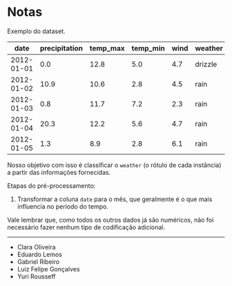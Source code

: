 # Notas

Exemplo do dataset.

| date       | precipitation | temp_max | temp_min | wind | weather |
| ---------- | ------------- | -------- | -------- | ---- | ------- |
| 2012-01-01 | 0.0           | 12.8     | 5.0      | 4.7  | drizzle |
| 2012-01-02 | 10.9          | 10.6     | 2.8      | 4.5  | rain    |
| 2012-01-03 | 0.8           | 11.7     | 7.2      | 2.3  | rain    |
| 2012-01-04 | 20.3          | 12.2     | 5.6      | 4.7  | rain    |
| 2012-01-05 | 1.3           | 8.9      | 2.8      | 6.1  | rain    |

Nosso objetivo com isso é classificar o `weather` (o rótulo de cada instância) a
partir das informações fornecidas.

Etapas do pré-processamento:

1. Transformar a coluna `date` para o mês, que geralmente é o que mais
   influencia no período do tempo.

Vale lembrar que, como todos os outros dados já são numéricos, não foi
necessário fazer nenhum tipo de codificação adicional.

---

- Clara Oliveira
- Eduardo Lemos
- Gabriel Ribeiro
- Luiz Felipe Gonçalves
- Yuri Rousseff
